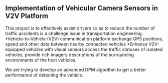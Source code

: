 ## Implementation of Vehicular Camera Sensors in V2V Platform ##

This project is to effectively assist drivers so as to reduce the number of traffic accidents is a challenge issue in transportation engineering.
•Vehicle-to-Vehicle (V2V) communication platform
exchange GPS positions, speed and other data between nearby connected vehicles
•Enhance V2V-equipped vehicles with visual sensors
access the traffic statuses of isolated vehicles, provide rich imagery descriptions of the surrounding environments of the host vehicles.

We are trying to develop an advanced DPM algorithm to get a better performance of detecting the vehicle.